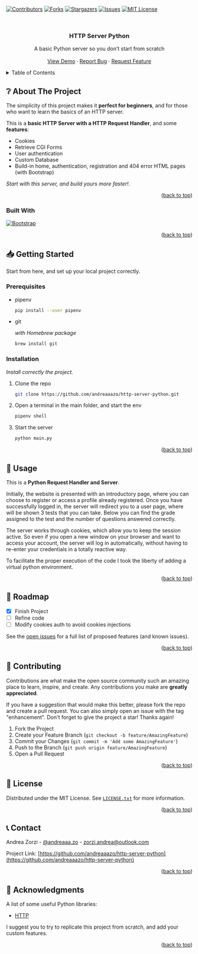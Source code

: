<!-- PROJECT SHIELDS -->
[![Contributors][contributors-shield]][contributors-url]
[![Forks][forks-shield]][forks-url]
[![Stargazers][stars-shield]][stars-url]
[![Issues][issues-shield]][issues-url]
[![MIT License][license-shield]][license-url]



<!-- PROJECT LOGO -->
<br />
<div align="center">

  <h3 align="center">HTTP Server Python</h3>

  <p align="center">
    A basic Python server so you don’t start from scratch
    <br />
    <br />
    <a href="https://github.com/andreaaazo/http-server-python">View Demo</a>
    ·
    <a href="https://github.com/andreaaazo/http-server-python/issues">Report Bug</a>
    ·
    <a href="https://github.com/andreaaazo/http-server-python/issues">Request Feature</a>
  </p>
</div>



<!-- TABLE OF CONTENTS -->
<details>
  <summary>Table of Contents</summary>
  <ol>
    <li>
      <a href="#-about-the-project">About The Project</a>
      <ul>
        <li><a href="#-built-with">Built With</a></li>
      </ul>
    </li>
    <li>
      <a href="#-getting-started">Getting Started</a>
      <ul>
        <li><a href="#prerequisites">Prerequisites</a></li>
        <li><a href="#installation">Installation</a></li>
      </ul>
    </li>
    <li><a href="#-usage">Usage</a></li>
    <li><a href="#-roadmap">Roadmap</a></li>
    <li><a href="#-contributing">Contributing</a></li>
    <li><a href="#-license">License</a></li>
    <li><a href="#-contact">Contact</a></li>
    <li><a href="#-acknowledgments">Acknowledgments</a></li>
  </ol>
</details>



<!-- ABOUT THE PROJECT -->
## ❔ About The Project

The simplicity of this project makes it **perfect for beginners**, and for those who want to learn the basics of an HTTP server.

This is a **basic HTTP Server with a HTTP Request Handler**, and some **features**:
- Cookies
- Retrieve CGI Forms 
- User authentication
- Custom Database
- Build-in home, authentication, registration and 404 error HTML pages (with Bootstrap)

_Start with this server, and build yours more faster!_. 

<p align="right">(<a href="#readme-top">back to top</a>)</p>



### Built With
[![Bootstrap][Bootstrap.com]][Bootstrap-url]

<p align="right">(<a href="#readme-top">back to top</a>)</p>



<!-- GETTING STARTED -->
## 📥 Getting Started

Start from here, and set up your local project correctly.


### Prerequisites

* pipenv
  ```zsh
  pip install --user pipenv
  ```
  
* git  

    _with Homebrew package_
    ```zsh
    brew install git
    ```
  
### Installation

_Install correctly the project._

1. Clone the repo
   ```sh
   git clone https://github.com/andreaaazo/http-server-python.git
   ```
3. Open a terminal in the main folder, and start the env
   ```zsh
   pipenv shell
   ```
   
4. Start the server
   ```zsh
   python main.py
   ```

<p align="right">(<a href="#readme-top">back to top</a>)</p>



<!-- USAGE EXAMPLES -->
## 🔨 Usage

This is a **Python Request Handler and Server**.  

Initially, the website is presented with an introductory page, where you can choose to register or access a profile already registered.
Once you have successfully logged in, the server will redirect you to a user page, where will be shown 3 tests that you can take. Below you can find the grade assigned to the test and the number of questions answered correctly.


The server works through cookies, which allow you to keep the session active. So even if you open a new window on your browser and want to access your account, the server will log in automatically, without having to re-enter your credentials in a totally reactive way.


To facilitate the proper execution of the code I took the liberty of adding a virtual python environment.

<p align="right">(<a href="#readme-top">back to top</a>)</p>



<!-- ROADMAP -->
## 📍 Roadmap

- [x] Finish Project
- [ ] Refine code 
- [ ] Modify cookies auth to avoid cookies injections

See the [open issues](https://github.com/andreaaazo/http-server-python/issues) for a full list of proposed features (and known issues).

<p align="right">(<a href="#readme-top">back to top</a>)</p>



<!-- CONTRIBUTING -->
## 🤝 Contributing

Contributions are what make the open source community such an amazing place to learn, inspire, and create. Any contributions you make are **greatly appreciated**.

If you have a suggestion that would make this better, please fork the repo and create a pull request. You can also simply open an issue with the tag "enhancement".
Don't forget to give the project a star! Thanks again!

1. Fork the Project
2. Create your Feature Branch (`git checkout -b feature/AmazingFeature`)
3. Commit your Changes (`git commit -m 'Add some AmazingFeature'`)
4. Push to the Branch (`git push origin feature/AmazingFeature`)
5. Open a Pull Request

<p align="right">(<a href="#readme-top">back to top</a>)</p>



<!-- LICENSE -->
## 📝 License

Distributed under the MIT License. See [`LICENSE.txt`](https://github.com/andreaaazo/http-server-python/blob/main/LICENSE) for more information.

<p align="right">(<a href="#readme-top">back to top</a>)</p>



<!-- CONTACT -->
## 📞 Contact

Andrea Zorzi - [@andreaaa.zo](https://twitter.com/your_username) - zorzi.andrea@outlook.com

Project Link: [https://github.com/andreaaazo/http-server-python](https://github.com/andreaaazo/http-server-python)

<p align="right">(<a href="#readme-top">back to top</a>)</p>



<!-- ACKNOWLEDGMENTS -->
## 📑 Acknowledgments

A list of some useful Python libraries:

* [HTTP](https://docs.python.org/3/library/http.server.html#)

I suggest you to try to replicate this project from scratch, and add your custom features.

<p align="right">(<a href="#readme-top">back to top</a>)</p>



<!-- MARKDOWN LINKS & IMAGES -->
<!-- https://www.markdownguide.org/basic-syntax/#reference-style-links -->
[contributors-shield]: https://img.shields.io/github/contributors/andreaaazo/http-server-python.svg?style=for-the-badge
[contributors-url]: https://github.com/andreaaazo/http-server-python/graphs/contributors
[forks-shield]: https://img.shields.io/github/forks/andreaaazo/http-server-python.svg?style=for-the-badge
[forks-url]: https://github.com/andreaaazo/http-server-python/network/members
[stars-shield]: https://img.shields.io/github/stars/andreaaazo/http-server-python.svg?style=for-the-badge
[stars-url]: https://github.com/andreaaazo/http-server-python/stargazers
[issues-shield]: https://img.shields.io/github/issues/andreaaazo/http-server-python.svg?style=for-the-badge
[issues-url]: https://github.com/andreaaazo/http-server-python/issues
[license-shield]: https://img.shields.io/github/license/andreaaazo/http-server-python.svg?style=for-the-badge
[license-url]: https://github.com/andreaaazo/http-server-python/blob/master/LICENSE.txt
[product-screenshot]: images/screenshot.png
[Next.js]: https://img.shields.io/badge/next.js-000000?style=for-the-badge&logo=nextdotjs&logoColor=white
[Next-url]: https://nextjs.org/
[React.js]: https://img.shields.io/badge/React-20232A?style=for-the-badge&logo=react&logoColor=61DAFB
[React-url]: https://reactjs.org/
[Vue.js]: https://img.shields.io/badge/Vue.js-35495E?style=for-the-badge&logo=vuedotjs&logoColor=4FC08D
[Vue-url]: https://vuejs.org/
[Angular.io]: https://img.shields.io/badge/Angular-DD0031?style=for-the-badge&logo=angular&logoColor=white
[Angular-url]: https://angular.io/
[Svelte.dev]: https://img.shields.io/badge/Svelte-4A4A55?style=for-the-badge&logo=svelte&logoColor=FF3E00
[Svelte-url]: https://svelte.dev/
[Laravel.com]: https://img.shields.io/badge/Laravel-FF2D20?style=for-the-badge&logo=laravel&logoColor=white
[Laravel-url]: https://laravel.com
[Bootstrap.com]: https://img.shields.io/badge/Bootstrap-563D7C?style=for-the-badge&logo=bootstrap&logoColor=white
[Bootstrap-url]: https://getbootstrap.com
[JQuery.com]: https://img.shields.io/badge/jQuery-0769AD?style=for-the-badge&logo=jquery&logoColor=white
[JQuery-url]: https://jquery.com 

